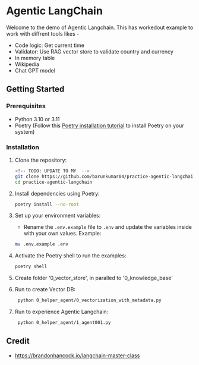 # Agentic LangChain

Welcome to the demo of Agentic Langchain. This has workedout example to work with diffrent tools likes -
   - Code logic: Get current time
   - Validator: Use RAG vector store to validate country and currency
   - In memory table
   - Wikipedia
   - Chat GPT model


## Getting Started

### Prerequisites

- Python 3.10 or 3.11
- Poetry (Follow this [Poetry installation tutorial](https://python-poetry.org/docs/#installation) to install Poetry on your system)

### Installation

1. Clone the repository:

   ```bash
   <!-- TODO: UPDATE TO MY  -->
   git clone https://github.com/barunkumar04/practice-agentic-langchain
   cd practice-agentic-langchain
   ```

2. Install dependencies using Poetry:

   ```bash
   poetry install --no-root
   ```

3. Set up your environment variables:

   - Rename the `.env.example` file to `.env` and update the variables inside with your own values. Example:

   ```bash
   mv .env.example .env
   ```

4. Activate the Poetry shell to run the examples:

   ```bash
   poetry shell
   ```
5. Create folder '0_vector_store', in paralled to '0_knowledge_base'
6. Run to create Vector DB:

   ```bash
    python 0_helper_agent/0_vectorization_with_metadata.py
   ```

7. Run to experience Agentic Langchain:

   ```bash
    python 0_helper_agent/1_agent001.py
   ```

## 

## Credit
- https://brandonhancock.io/langchain-master-class
